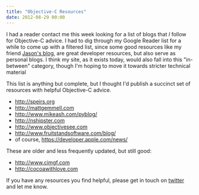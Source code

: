 ```yaml
---
title: "Objective-C Resources"
date: 2012-08-29 00:00
---
```


<p>I had a reader contact me this week looking for a list of blogs that <em>I</em> follow for Objective-C advice. I had to dig through my Google Reader list for a while to come up with a filtered list, since some good resources like my friend <a href="http://nearthespeedoflight.com">Jason's blog</a>, are great developer resources, but also serve as personal blogs. I think my site, as it exists today, would also fall into this "in-between" category, though I'm hoping to move it towards stricter technical material</p>

<p>This list is anything but complete, but I thought I'd publish a succinct set of resources with helpful Objective-C advice.</p>

<ul>

<li><a href="http://speirs.org">http://speirs.org</a></li>

<li><a href="http://mattgemmell.com">http://mattgemmell.com</a></li>

<li><a href="http://www.mikeash.com/pyblog/">http://www.mikeash.com/pyblog/</a></li>

<li><a href="http://nshipster.com">http://nshipster.com</a></li>

<li><a href="http://www.objectivesee.com">http://www.objectivesee.com</a></li>

<li><a href="http://www.fruitstandsoftware.com/blog/">http://www.fruitstandsoftware.com/blog/</a></li>

<li>of course, <a href="https://developer.apple.com/news/">https://developer.apple.com/news/</a>

</li>

</ul>

<p>These are older and less frequently updated, but still good:</p>

<ul>

<li><a href="http://www.cimgf.com">http://www.cimgf.com</a></li>

<li><a href="http://cocoawithlove.com">http://cocoawithlove.com</a></li>

</ul>

<p>If you have any resources you find helpful, please get in touch on <a href="http://twitter.com/ashfurrow">twitter</a> and let me know.</p>

<!-- more -->

